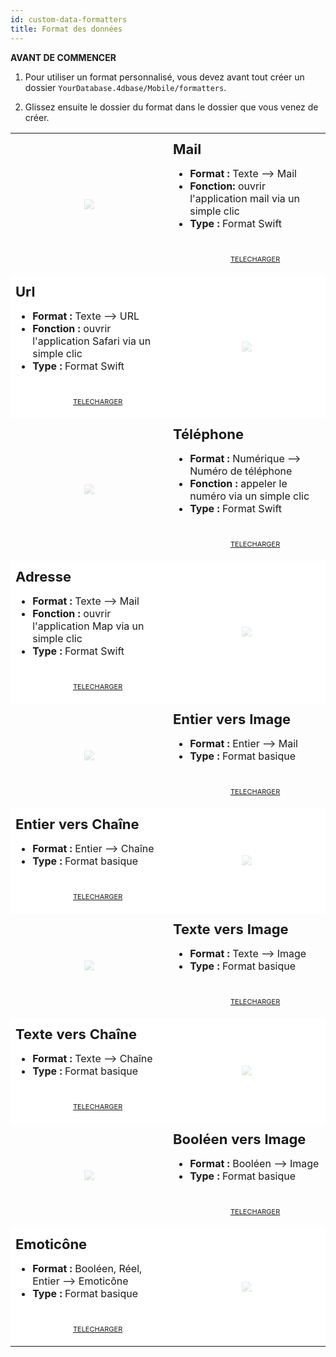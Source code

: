```yaml
---
id: custom-data-formatters
title: Format des données
---
```



<div class = "tips"> 

**AVANT DE COMMENCER**

1. Pour utiliser un format personnalisé, vous devez avant tout créer un dossier `YourDatabase.4dbase/Mobile/formatters`.

2. Glissez ensuite le dossier du format dans le dossier que vous venez de créer.</div> 

<div style="height: auto;">
  <table>
    <col width="50%"> <col width="50%">
<tr>
  <td style="height: auto; vertical-align: middle;text-align: center; border-color: #FFFFFF">
  <img style="max-height: 300px; opacity: 0.2" src="../assets/en/template-formatters/formatter-mail.png"/>
  </td>
  <td style="height: auto; vertical-align: middle;border-color: #FFFFFF">
  <h1 style="margin-top: 10px; font-size:22px">Mail</h1>
  <ul style="font-size:16px">
  <li><strong>Format :</strong> Texte ⟶ Mail</li>
  <li><strong>Fonction:</strong> ouvrir l'application mail via un simple clic</li>
  <li><strong>Type :</strong> Format Swift</li>
  <div style="text-align: center; margin-top: 40px;">

<p><a class="button" style="width: 50%; font-size: 11px" href="../assets/en/template-formatters/formatterMail.zip">TELECHARGER</a></p>

</div>
  </td>
  </tr>
<tr>
  <td style="height: auto; vertical-align: middle;border-color: #FFFFFF;background-color: #FFFFFF">
  <h1 style="margin-top: 10px; font-size:22px">Url</h1>
  <ul style="font-size:16px">
  <li><strong>Format :</strong> Texte ⟶ URL</li>
  <li><strong>Fonction :</strong> ouvrir l'application Safari via un simple clic</li>
  <li><strong>Type :</strong> Format Swift</li>

  <div style="text-align: center; margin-top: 40px;">

<p><a class="button" style="width: 50%; font-size: 11px" href="../assets/en/template-formatters/formatterUrl.zip">TELECHARGER</a></p>

</div>
  </td>
  <td style="height: auto; vertical-align: middle;text-align: center; border-color: #FFFFFF;background-color: #FFFFFF">
  <img style="max-height: 300px; opacity: 0.2" src="../assets/en/template-formatters/formatter-link.png"/>
  </td>
  </tr>
<tr>
  <td style="height: auto; vertical-align: middle;text-align: center; border-color: #FFFFFF">
  <img style="max-height: 300px; opacity: 0.2" src="../assets/en/template-formatters/formatter-phone.png"/>
  </td>
  <td style="height: auto; vertical-align: middle;border-color: #FFFFFF">
  <h1 style="margin-top: 10px; font-size:22px">Téléphone</h1>
  <ul style="font-size:16px">
  <li><strong>Format :</strong> Numérique ⟶ Numéro de téléphone</li>
  <li><strong>Fonction :</strong> appeler le numéro via un simple clic</li>
  <li><strong>Type :</strong> Format Swift</li>
  <div style="text-align: center; margin-top: 40px;">

<p><a class="button" style="width: 50%; font-size: 11px" href="../assets/en/template-formatters/formatterPhone.zip">TELECHARGER</a></p>

</div>
  </td>
  </tr>
<tr>
  <td style="height: auto; vertical-align: middle;border-color: #FFFFFF;background-color: #FFFFFF">
  <h1 style="margin-top: 10px; font-size:22px">Adresse</h1>
  <ul style="font-size:16px">
  <li><strong>Format :</strong> Texte ⟶ Mail</li>
  <li><strong>Fonction :</strong> ouvrir l'application Map via un simple clic</li>
  <li><strong>Type :</strong> Format Swift</li>
  <div style="text-align: center; margin-top: 40px;">

<p><a class="button" style="width: 50%; font-size: 11px" href="../assets/en/template-formatters/formatterAddress.zip">TELECHARGER</a></p>

</div>
  </td>
  <td style="height: auto; vertical-align: middle;text-align: center; border-color: #FFFFFF;background-color: #FFFFFF">
  <img style="max-height: 300px; opacity: 0.2" src="../assets/en/template-formatters/formatter-adress.png"/>
  </td>
  </tr>
<tr>
  <td style="height: auto; vertical-align: middle;text-align: center; border-color: #FFFFFF">
  <img style="max-height: 300px; opacity: 0.2" src="../assets/en/template-formatters/formatter-Int-to-Image.png"/>
  </td>
  <td style="height: auto; vertical-align: middle;border-color: #FFFFFF">
  <h1 style="margin-top: 10px; font-size:22px">Entier vers Image</h1>
  <ul style="font-size:16px">
  <li><strong>Format :</strong> Entier ⟶ Mail</li>
  <li><strong>Type :</strong> Format basique</li>
  <div style="text-align: center; margin-top: 40px;">

<p><a class="button" style="width: 50%; font-size: 11px" href="../assets/en/template-formatters/formatterInttoImage.zip">TELECHARGER</a></p>

</div>
  </td>
  </tr>
<tr>
  <td style="height: auto; vertical-align: middle;border-color: #FFFFFF;background-color: #FFFFFF">
  <h1 style="margin-top: 10px; font-size:22px">Entier vers Chaîne</h1>
  <ul style="font-size:16px">
  <li><strong>Format :</strong> Entier ⟶ Chaîne</li>
  <li><strong>Type :</strong> Format basique</li>
  <div style="text-align: center; margin-top: 40px;">

<p><a class="button" style="width: 50%; font-size: 11px" href="../assets/en/template-formatters/formatterInttoString.zip">TELECHARGER</a></p>

</div>
  </td>
  <td style="height: auto; vertical-align: middle;text-align: center; border-color: #FFFFFF;background-color: #FFFFFF">
  <img style="max-height: 300px; opacity: 0.2" src="../assets/en/template-formatters/formatter-Int-to-String.png"/>
  </td>
  </tr>
<tr>
  <td style="height: auto; vertical-align: middle;text-align: center; border-color: #FFFFFF">
  <img style="max-height: 300px; opacity: 0.2" src="../assets/en/template-formatters/formatter-text-to-Image.png"/>
  </td>
  <td style="height: auto; vertical-align: middle;border-color: #FFFFFF">
  <h1 style="margin-top: 10px; font-size:22px">Texte vers Image</h1>
  <ul style="font-size:16px">
  <li><strong>Format :</strong> Texte ⟶ Image</li>
  <li><strong>Type :</strong> Format basique</li>
  <div style="text-align: center; margin-top: 40px;">

<p><a class="button" style="width: 50%; font-size: 11px" href="../assets/en/template-formatters/formatterTexttoImage.zip">TELECHARGER</a></p>

</div>
  </td>
  </tr>
<tr>
  <td style="height: auto; vertical-align: middle;border-color: #FFFFFF;background-color: #FFFFFF">
  <h1 style="margin-top: 10px; font-size:22px">Texte vers Chaîne</h1>
  <ul style="font-size:16px">
  <li><strong>Format :</strong> Texte ⟶ Chaîne</li>
  <li><strong>Type :</strong> Format basique</li>
  <div style="text-align: center; margin-top: 40px;">

<p><a class="button" style="width: 50%; font-size: 11px" href="../assets/en/template-formatters/formatterTexttoString.zip">TELECHARGER</a></p>

</div>
  </td>
  <td style="height: auto; vertical-align: middle;text-align: center; border-color: #FFFFFF;background-color: #FFFFFF">
  <img style="max-height: 300px; opacity: 0.2" src="../assets/en/template-formatters/formatter-text-to-string.png"/>
  </td>
  </tr>
<tr>
  <td style="height: auto; vertical-align: middle;text-align: center; border-color: #FFFFFF">
  <img style="max-height: 300px; opacity: 0.2" src="../assets/en/template-formatters/formatter-Bool-to-Image.png"/>
  </td>
  <td style="height: auto; vertical-align: middle;border-color: #FFFFFF">
  <h1 style="margin-top: 10px; font-size:22px">Booléen vers Image</h1>
  <ul style="font-size:16px">
  <li><strong>Format :</strong> Booléen ⟶ Image</li>
  <li><strong>Type :</strong> Format basique</li>
  <div style="text-align: center; margin-top: 40px;">

<p><a class="button" style="width: 50%; font-size: 11px" href="../assets/en/template-formatters/formatterBooltoImage.zip">TELECHARGER</a></p>

</div>
  </td>
  </tr>
<tr>
  <td style="height: auto; vertical-align: middle;border-color: #FFFFFF;background-color: #FFFFFF">
  <h1 style="margin-top: 10px; font-size:22px">Emoticône</h1>
  <ul style="font-size:16px">
  <li><strong>Format :</strong> Booléen, Réel, Entier ⟶ Emoticône</li>
  <li><strong>Type :</strong> Format basique</li>
  <div style="text-align: center; margin-top: 40px;">

<p><a class="button" style="width: 50%; font-size: 11px" href="../assets/en/template-formatters/formatterGenderEmoji.zip">TELECHARGER</a></p>

</div>
  </td>
  <td style="height: auto; vertical-align: middle;text-align: center; border-color: #FFFFFF;background-color: #FFFFFF">
  <img style="max-height: 300px; opacity: 0.2" src="../assets/en/template-formatters/formatter-gender-emoji.png"/>
  </td>
  </tr>
  </table>
</div>